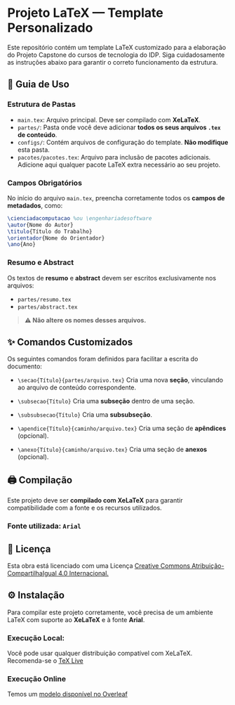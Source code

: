 
# Projeto LaTeX — Template Personalizado

Este repositório contém um template LaTeX customizado para a elaboração do Projeto Capstone do cursos de tecnologia do IDP. Siga cuidadosamente as instruções abaixo para garantir o correto funcionamento da estrutura.

## 🧭 Guia de Uso

### Estrutura de Pastas

* `main.tex`: Arquivo principal. Deve ser compilado com **XeLaTeX**.
* `partes/`: Pasta onde você deve adicionar **todos os seus arquivos `.tex` de conteúdo**.
* `configs/`: Contém arquivos de configuração do template. **Não modifique** esta pasta.
* `pacotes/pacotes.tex`: Arquivo para inclusão de pacotes adicionais. Adicione aqui qualquer pacote LaTeX extra necessário ao seu projeto.

### Campos Obrigatórios

No início do arquivo `main.tex`, preencha corretamente todos os **campos de metadados**, como:

```latex
\cienciadacomputacao %ou \engenhariadesoftware
\autor{Nome do Autor}
\titulo{Título do Trabalho}
\orientador{Nome do Orientador}
\ano{Ano}
```

### Resumo e Abstract

Os textos de **resumo** e **abstract** devem ser escritos exclusivamente nos arquivos:

* `partes/resumo.tex`
* `partes/abstract.tex`

> **⚠️ Não altere os nomes desses arquivos.**

## ✨ Comandos Customizados

Os seguintes comandos foram definidos para facilitar a escrita do documento:

* `\secao{Título}{partes/arquivo.tex}`
  Cria uma nova **seção**, vinculando ao arquivo de conteúdo correspondente.

* `\subsecao{Título}`
  Cria uma **subseção** dentro de uma seção.

* `\subsubsecao{Título}`
  Cria uma **subsubseção**.

* `\apendice{Título}{caminho/arquivo.tex}`
  Cria uma seção de **apêndices** (opcional).

* `\anexo{Título}{caminho/arquivo.tex}`
  Cria uma seção de **anexos** (opcional).

## 🖨️ Compilação

Este projeto deve ser **compilado com XeLaTeX** para garantir compatibilidade com a fonte e os recursos utilizados.

### Fonte utilizada: `Arial`

## 📄 Licença

Esta obra está licenciado com uma Licença [Creative Commons Atribuição-CompartilhaIgual 4.0 Internacional.](https://creativecommons.org/licenses/by-sa/4.0/deed.en)

## ⚙️ Instalação

Para compilar este projeto corretamente, você precisa de um ambiente LaTeX com suporte ao **XeLaTeX** e à fonte **Arial**.

### Execução Local:
Você pode usar qualquer distribuição compatível com XeLaTeX. Recomenda-se o [TeX Live](https://www.tug.org/texlive/)

### Execução Online
Temos um [modelo disponível no Overleaf](https://pt.overleaf.com/read/srgxtbvdbdng#effe2a)

